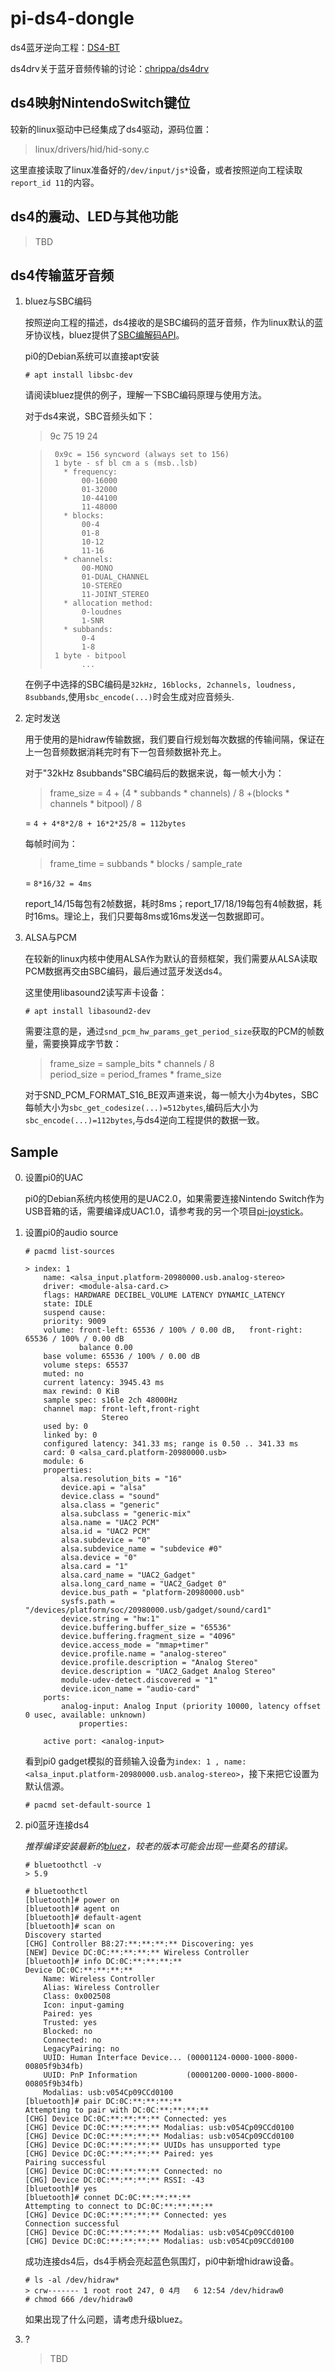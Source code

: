 # pi-ds4-dongle

ds4蓝牙逆向工程：[DS4-BT](https://www.psdevwiki.com/ps4/index.php?title=DS4-BT&oldid=279252)

ds4drv关于蓝牙音频传输的讨论：[chrippa/ds4drv](https://github.com/chrippa/ds4drv/issues/76)

## ds4映射NintendoSwitch键位

较新的linux驱动中已经集成了ds4驱动，源码位置：

> linux/drivers/hid/hid-sony.c

这里直接读取了linux准备好的`/dev/input/js*`设备，或者按照逆向工程读取`report_id 11`的内容。

## ds4的震动、LED与其他功能

> TBD

## ds4传输蓝牙音频

1. bluez与SBC编码
    
    按照逆向工程的描述，ds4接收的是SBC编码的蓝牙音频，作为linux默认的蓝牙协议栈，bluez提供了[SBC编解码API](http://www.bluez.org/sbc-13/)。
    
    pi0的Debian系统可以直接apt安装
    
    ```
    # apt install libsbc-dev
    ```    
    
    请阅读bluez提供的例子，理解一下SBC编码原理与使用方法。
    
    对于ds4来说，SBC音频头如下：
    
    > 9c 75 19 24
    
    >      0x9c = 156 syncword (always set to 156)
    >      1 byte - sf bl cm a s (msb..lsb)
    >        * frequency:
    >            00-16000
    >            01-32000
    >            10-44100
    >            11-48000
    >        * blocks:
    >            00-4
    >            01-8
    >            10-12
    >            11-16
    >        * channels:
    >            00-MONO
    >            01-DUAL_CHANNEL 
    >            10-STEREO 
    >            11-JOINT_STEREO
    >        * allocation method:
    >            0-loudnes
    >            1-SNR
    >        * subbands:
    >            0-4
    >            1-8
    >      1 byte - bitpool
    >            ...
    
    在例子中选择的SBC编码是`32kHz, 16blocks, 2channels, loudness, 8subbands`,使用`sbc_encode(...)`时会生成对应音频头.
    
2. 定时发送

    用于使用的是hidraw传输数据，我们要自行规划每次数据的传输间隔，保证在上一包音频数据消耗完时有下一包音频数据补充上。
    
    对于"32kHz 8subbands"SBC编码后的数据来说，每一帧大小为：
    
    > frame_size = 4 + (4 * subbands * channels) / 8 +(blocks * channels * bitpool) / 8
    
    = `4 + 4*8*2/8 + 16*2*25/8 = 112bytes`
    
    每帧时间为：
    
    > frame_time = subbands * blocks / sample_rate 
    
    = `8*16/32 = 4ms`
    
    report_14/15每包有2帧数据，耗时8ms；report_17/18/19每包有4帧数据，耗时16ms。理论上，我们只要每8ms或16ms发送一包数据即可。
    
3. ALSA与PCM

    在较新的linux内核中使用ALSA作为默认的音频框架，我们需要从ALSA读取PCM数据再交由SBC编码，最后通过蓝牙发送ds4。
    
    这里使用libasound2读写声卡设备：
    
    ```
    # apt install libasound2-dev
    ```
    
    需要注意的是，通过`snd_pcm_hw_params_get_period_size`获取的PCM的帧数量，需要换算成字节数：
    
    >   frame_size = sample_bits * channels / 8  
    >   period_size = period_frames * frame_size   
    
    对于SND_PCM_FORMAT_S16_BE双声道来说，每一帧大小为4bytes，SBC每帧大小为`sbc_get_codesize(...)=512bytes`,编码后大小为`sbc_encode(...)=112bytes`,与ds4逆向工程提供的数据一致。
    
## Sample

0. 设置pi0的UAC
    
    pi0的Debian系统内核使用的是UAC2.0，如果需要连接Nintendo Switch作为USB音箱的话，需要编译成UAC1.0，请参考我的另一个项目[pi-joystick](https://github.com/mumumusuc/pi-joystick)。

1. 设置pi0的audio source
    
    ```
    # pacmd list-sources
    
    > index: 1
      	name: <alsa_input.platform-20980000.usb.analog-stereo>
      	driver: <module-alsa-card.c>
      	flags: HARDWARE DECIBEL_VOLUME LATENCY DYNAMIC_LATENCY
      	state: IDLE
      	suspend cause: 
      	priority: 9009
      	volume: front-left: 65536 / 100% / 0.00 dB,   front-right: 65536 / 100% / 0.00 dB
      	        balance 0.00
      	base volume: 65536 / 100% / 0.00 dB
      	volume steps: 65537
      	muted: no
      	current latency: 3945.43 ms
      	max rewind: 0 KiB
      	sample spec: s16le 2ch 48000Hz
      	channel map: front-left,front-right
      	             Stereo
      	used by: 0
      	linked by: 0
      	configured latency: 341.33 ms; range is 0.50 .. 341.33 ms
      	card: 0 <alsa_card.platform-20980000.usb>
      	module: 6
      	properties:
      		alsa.resolution_bits = "16"
      		device.api = "alsa"
      		device.class = "sound"
      		alsa.class = "generic"
      		alsa.subclass = "generic-mix"
      		alsa.name = "UAC2 PCM"
      		alsa.id = "UAC2 PCM"
      		alsa.subdevice = "0"
      		alsa.subdevice_name = "subdevice #0"
      		alsa.device = "0"
      		alsa.card = "1"
      		alsa.card_name = "UAC2_Gadget"
      		alsa.long_card_name = "UAC2_Gadget 0"
      		device.bus_path = "platform-20980000.usb"
      		sysfs.path = "/devices/platform/soc/20980000.usb/gadget/sound/card1"
      		device.string = "hw:1"
      		device.buffering.buffer_size = "65536"
      		device.buffering.fragment_size = "4096"
      		device.access_mode = "mmap+timer"
      		device.profile.name = "analog-stereo"
      		device.profile.description = "Analog Stereo"
      		device.description = "UAC2_Gadget Analog Stereo"
      		module-udev-detect.discovered = "1"
      		device.icon_name = "audio-card"
      	ports:
      		analog-input: Analog Input (priority 10000, latency offset 0 usec, available: unknown)
      			properties:
      				
      	active port: <analog-input>
    ```
    
    看到pi0 gadget模拟的音频输入设备为`index: 1 , name: <alsa_input.platform-20980000.usb.analog-stereo>`，接下来把它设置为默认信源。
    
    ```
    # pacmd set-default-source 1
    ```

3. pi0蓝牙连接ds4

    *推荐编译安装最新的[bluez](http://www.bluez.org/download/)，较老的版本可能会出现一些莫名的错误。*
    
    ```
    # bluetoothctl -v
    > 5.9
    
    # bluetoothctl 
    [bluetooth]# power on
    [bluetooth]# agent on
    [bluetooth]# default-agent
    [bluetooth]# scan on
    Discovery started
    [CHG] Controller B8:27:**:**:**:** Discovering: yes
    [NEW] Device DC:0C:**:**:**:** Wireless Controller
    [bluetooth]# info DC:0C:**:**:**:** 
    Device DC:0C:**:**:**:**
    	Name: Wireless Controller
    	Alias: Wireless Controller
    	Class: 0x002508
    	Icon: input-gaming
    	Paired: yes
    	Trusted: yes
    	Blocked: no
    	Connected: no
    	LegacyPairing: no
    	UUID: Human Interface Device... (00001124-0000-1000-8000-00805f9b34fb)
    	UUID: PnP Information           (00001200-0000-1000-8000-00805f9b34fb)
    	Modalias: usb:v054Cp09CCd0100
    [bluetooth]# pair DC:0C:**:**:**:**
    Attempting to pair with DC:0C:**:**:**:**
    [CHG] Device DC:0C:**:**:**:** Connected: yes
    [CHG] Device DC:0C:**:**:**:** Modalias: usb:v054Cp09CCd0100
    [CHG] Device DC:0C:**:**:**:** Modalias: usb:v054Cp09CCd0100
    [CHG] Device DC:0C:**:**:**:** UUIDs has unsupported type
    [CHG] Device DC:0C:**:**:**:** Paired: yes
    Pairing successful
    [CHG] Device DC:0C:**:**:**:** Connected: no
    [CHG] Device DC:0C:**:**:**:** RSSI: -43
    [bluetooth]# yes
    [bluetooth]# connet DC:0C:**:**:**:**
    Attempting to connect to DC:0C:**:**:**:**
    [CHG] Device DC:0C:**:**:**:** Connected: yes
    Connection successful
    [CHG] Device DC:0C:**:**:**:** Modalias: usb:v054Cp09CCd0100
    [CHG] Device DC:0C:**:**:**:** Modalias: usb:v054Cp09CCd0100

    ```
    成功连接ds4后，ds4手柄会亮起蓝色氛围灯，pi0中新增hidraw设备。
    ```
    # ls -al /dev/hidraw*
    > crw------- 1 root root 247, 0 4月   6 12:54 /dev/hidraw0
    # chmod 666 /dev/hidraw0
    ```
    
    如果出现了什么问题，请考虑升级bluez。
    
4. ?

    > TBD